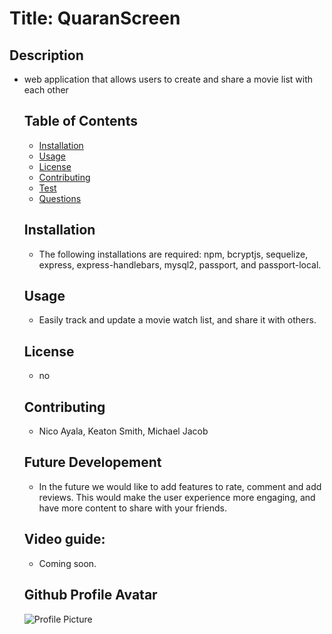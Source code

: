# Title: QuaranScreen
  ## Description
  * web application that allows users to create and share a movie list with each other
    ## Table of Contents
    - [Installation](#Installation)
    - [Usage](#Usage)
    - [License](#License)
    - [Contributing](#Contributing)
    - [Test](#Test)
    - [Questions](#Questions)
    ## Installation
    * The following installations are required: npm, bcryptjs,  sequelize, express, express-handlebars, mysql2, passport, and passport-local.
    ## Usage
    * Easily track and update a movie watch list, and share it with others.
    ## License
    * no
    ## Contributing
    * Nico Ayala, Keaton Smith, Michael Jacob
    ## Future Developement 
    * In the future we would like to add features to rate, comment and add reviews. This would make the user experience more engaging, and have more content to share with your friends.
    ## Video guide:
    * Coming soon.
    ## Github Profile Avatar
    ![Profile Picture](https://avatars1.githubusercontent.com/u/61567409?v=4=250x)
  
